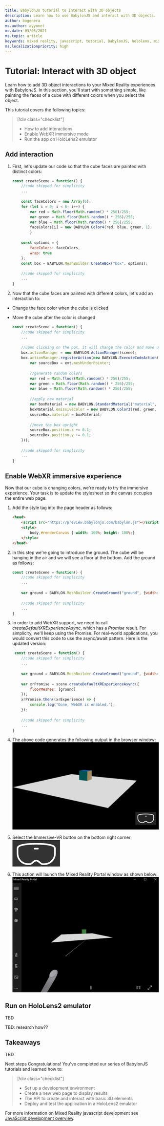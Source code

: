 ```yaml
---
title: BabylonJs tutorial to interact with 3D objects
description: Learn how to use BabylonJS and interact with 3D objects.
author: bogenera
ms.author: ayyonet
ms.date: 03/05/2021
ms.topic: article
keywords: mixed reality, javascript, tutorial, BabylonJS, hololens, mixed reality, UWP, Windows 10
ms.localizationpriority: high
---
```


# Tutorial: Interact with 3D object

Learn how to add 3D object interactions to your Mixed Reality experiences with BabylonJS. In this section, you'll start with something simple, like painting the faces of a cube with different colors when you select the object.

This tutorial covers the following topics:

> [!div class="checklist"]
> * How to add interactions
> * Enable WebXR immersive mode
> * Run the app on HoloLens2 emulator

## Add interaction

1. First, let's update our code so that the cube faces are painted with distinct colors:

    ```javascript
    const createScene = function() {
        //code skipped for simplicity
        ...

        const faceColors = new Array(6);
        for (let i = 0; i < 6; i++) {
            var red = Math.floor(Math.random() * 256)/255;
            var green = Math.floor(Math.random() * 256)/255;
            var blue = Math.floor(Math.random() * 256)/255;
            faceColors[i] = new BABYLON.Color4(red, blue, green, 1);
            }
            
        const options = {
            faceColors: faceColors,
            wrap: true
        };
        const box = BABYLON.MeshBuilder.CreateBox("box", options);
        
        //code skipped for simplicity
        ...
    }
    ```

2. Now that the cube faces are painted with different colors, let's add an interaction to: 
* Change the face color when the cube is clicked 
* Move the cube after the color is changed

    ```javascript
    const createScene = function() {
        //code skipped for simplicity
        ...

        //upon clicking on the box, it will change the color and move upright
        box.actionManager = new BABYLON.ActionManager(scene);
        box.actionManager.registerAction(new BABYLON.ExecuteCodeAction(BABYLON.ActionManager.OnPickTrigger, function (evt) {
            var sourceBox = evt.meshUnderPointer;
            
            //generate random colors
            var red = Math.floor(Math.random() * 256)/255;
            var green = Math.floor(Math.random() * 256)/255;
            var blue = Math.floor(Math.random() * 256)/255;

            //apply new material
            var boxMaterial = new BABYLON.StandardMaterial("material", scene);
            boxMaterial.emissiveColor = new BABYLON.Color3(red, green, blue);
            sourceBox.material = boxMaterial;

            //move the box upright
            sourceBox.position.x += 0.1;
            sourceBox.position.y += 0.1;
        }));

        //code skipped for simplicity
        ...
    }
    ```

## Enable WebXR immersive experience

Now that our cube is changing colors, we're ready to try the immersive experience. Your task is to update the stylesheet so the canvas occupies the entire web page. 

1. Add the style tag into the page header as follows:

    ```html
    <head>
        <script src="https://preview.babylonjs.com/babylon.js"></script>    
        <style>
            body,#renderCanvas { width: 100%; height: 100%;}
        </style>
    </head>
    ```

2. In this step we're going to introduce the ground. The cube will be hanging in the air and we will see a floor at the bottom. Add the ground as follows:

    ```javascript
    const createScene = function() {
        //code skipped for simplicity
        ...

        var ground = BABYLON.MeshBuilder.CreateGround("ground", {width: 10, height: 10}, scene);

        //code skipped for simplicity
        ...
    }
    ```

3. In order to add WebXR support, we need to call *createDefaultXRExperienceAsync*, which has a *Promise* result. For simplicity, we'll keep using the Promise. For real-world applications, you would convert this code to use the async/await pattern. Here is the updated version:

    ```javascript
     const createScene = function() {
        //code skipped for simplicity
        ...

        var ground = BABYLON.MeshBuilder.CreateGround("ground", {width: 10, height: 10}, scene);

        var xrPromise = scene.createDefaultXRExperienceAsync({
            floorMeshes: [ground]
        });
        xrPromise.then((xrExperience) => {
            console.log("Done, WebXR is enabled.");
        });

        //code skipped for simplicity
        ...
    }
    ```

1. The above code generates the following output in the browser window:
![WebXR scene](../images/hello-world-webxr-scene.png)

5. Select the Immersive-VR button on the bottom right corner:
![Immersive VR Button](../images/immersive-vr-button.png)

1. This action will launch the Mixed Reality Portal window as shown below:
![Mixed Reality Portal](../images/mixed-reality-portal.png)

## Run on HoloLens2 emulator

TBD

TBD: research how??

## Takeaways

TBD

Next steps
Congratulations! You've completed our series of BabylonJS tutorials and learned how to:
> [!div class="checklist"]
> * Set up a development environment
> * Create a new web page to display results
> * The API to create and interact with basic 3D elements
> * Deploy and test the application in a HoloLens2 emulator

For more information on Mixed Reality javascript development see [JavaScript development overview](/javascript-development-overview.md).
